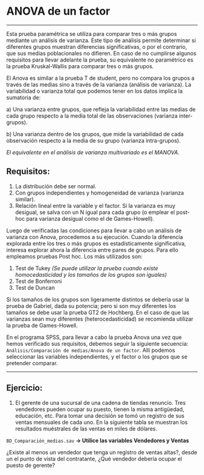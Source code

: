 # ANOVA de un factor
***
Esta prueba paramétrica se utiliza para comparar tres o más grupos mediante un análisis de varianza. Este tipo de análisis permite determinar si diferentes grupos muestran diferencias significativas, o por el contrario, que sus medias poblacionales no difieren. En caso de no cumplirse algunos
requisitos para llevar adelante la prueba, su equivalente no paramétrico es la prueba Kruskal-Wallis para comparar tres o más grupos.

El Anova es similar a la prueba T de student, pero no compara los grupos a través de las medias sino a través de la varianza (análisis de varianza). La variabilidad o varianza total que podemos tener en los datos implica la sumatoria de: 

a) Una varianza entre grupos, que refleja la variabilidad entre las medias de cada grupo respecto a la media total de las observaciones (varianza inter-grupos). 

b) Una varianza dentro de los grupos, que mide la variabilidad de cada observación respecto a la media de su grupo (varianza intra-grupos).

_El equivalente en el análisis de varianza multivariado es el MANOVA._

## Requisitos:
1. La distribución debe ser normal.
2. Con grupos independientes y homogeneidad de varianza (varianza similar).
3. Relación lineal entre la variable y el factor. Si la varianza es muy desigual, se salva con un N igual para cada grupo (o emplear el post-hoc para varianza desigual como el de Games-Howell).

Luego de verificadas las condiciones para llevar a cabo un análisis de varianza con Anova, procedemos a su ejecución. Cuando la diferencia explorada entre los tres o más grupos es estadísticamente significativa, interesa explorar ahora la diferencia entre pares de grupos. Para ello empleamos pruebas Post hoc. Los más utilizados son:
1. Test de Tukey _(Se puede utilizar la prueba cuando existe homocedasticidad y los tamaños de los grupos son iguales)_
2. Test de Bonferroni 
3. Test de Duncan

Si los tamaños de los grupos son ligeramente distintos se debería usar la prueba de Gabriel, dada su potencia; pero si son muy diferentes los tamaños se debe usar la prueba GT2 de Hochberg. En el caso de que las varianzas sean muy diferentes (heterocedasticidad) se recomienda utilizar la prueba de Games-Howell.

En el programa SPSS, para llevar a cabo la prueba Anova una vez que hemos verificado sus requisitos, debemos seguir la siguiente secuencia: `Análisis/Comparación de medias/Anova de un factor`. Allí podemos seleccionar las variables independientes, y el factor o los grupos que se pretender comparar.
***
## Ejercicio:
1. El gerente de una sucursal de una cadena de tiendas renuncio. Tres vendedores pueden ocupar su puesto, tienen la misma antigüedad, educación, etc. Para tomar una decisión se tomó un registro de sus ventas mensuales de cada uno. En la siguiente tabla se muestran los resultados muéstrales de las ventas en miles de dólares.

`BD_Comparación_medias.sav` **-> Utilice las variables Vendedores y Ventas**

¿Existe al menos un vendedor que tenga un registro de ventas altas?, desde un el punto de vista del contratante, ¿Qué vendedor debería ocupar el puesto de gerente?

